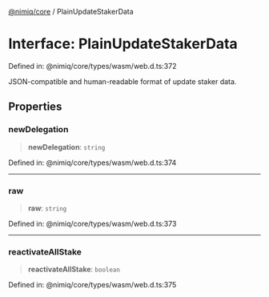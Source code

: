 [@nimiq/core](../globals.md) / PlainUpdateStakerData

# Interface: PlainUpdateStakerData

Defined in: @nimiq/core/types/wasm/web.d.ts:372

JSON-compatible and human-readable format of update staker data.

## Properties

### newDelegation

> **newDelegation**: `string`

Defined in: @nimiq/core/types/wasm/web.d.ts:374

***

### raw

> **raw**: `string`

Defined in: @nimiq/core/types/wasm/web.d.ts:373

***

### reactivateAllStake

> **reactivateAllStake**: `boolean`

Defined in: @nimiq/core/types/wasm/web.d.ts:375

